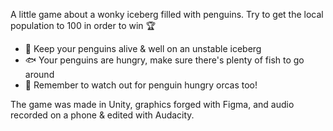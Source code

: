 A little game about a wonky iceberg filled with penguins.
Try to get the local population to 100 in order to win 🏆

- 🐧 Keep your penguins alive & well on an unstable iceberg
- 🐟 Your penguins are hungry, make sure there's plenty of fish to go around
- 🦈 Remember to watch out for penguin hungry orcas too!

The game was made in Unity, graphics forged with Figma, and audio recorded on a phone & edited with Audacity.
